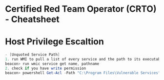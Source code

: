 # Certified Red Team Operator (CRTO) - Cheatsheet

# Host Privilege Escaltion
```powershell
- [Unquoted Service Path]
1. run WMI to pull a list of every service and the path to its executable
beacon> run wmic service get name, pathname
2. check if you have write permission
beacon> powershell Get-Acl -Path "C:\Program Files\Vulnerable Services" | fl
```
